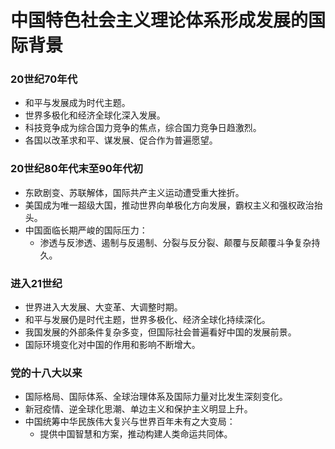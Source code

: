 # 中国特色社会主义理论体系形成发展的国际背景  

###  **20世纪70年代**  
- 和平与发展成为时代主题。  
- 世界多极化和经济全球化深入发展。  
- 科技竞争成为综合国力竞争的焦点，综合国力竞争日趋激烈。  
- 各国以改革求和平、谋发展、促合作为普遍愿望。  

###  **20世纪80年代末至90年代初**  
- 东欧剧变、苏联解体，国际共产主义运动遭受重大挫折。  
- 美国成为唯一超级大国，推动世界向单极化方向发展，霸权主义和强权政治抬头。  
- 中国面临长期严峻的国际压力：  
    - 渗透与反渗透、遏制与反遏制、分裂与反分裂、颠覆与反颠覆斗争复杂持久。  

###  **进入21世纪**  
- 世界进入大发展、大变革、大调整时期。  
- 和平与发展仍是时代主题，世界多极化、经济全球化持续深化。  
- 我国发展的外部条件复杂多变，但国际社会普遍看好中国的发展前景。  
- 国际环境变化对中国的作用和影响不断增大。  

###  **党的十八大以来**  
- 国际格局、国际体系、全球治理体系及国际力量对比发生深刻变化。  
- 新冠疫情、逆全球化思潮、单边主义和保护主义明显上升。  
- 中国统筹中华民族伟大复兴与世界百年未有之大变局：  
  - 提供中国智慧和方案，推动构建人类命运共同体。